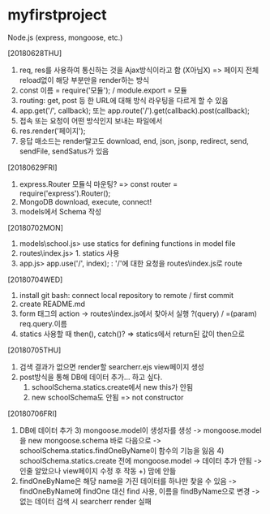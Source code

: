 # myfirstproject
Node.js (express, mongoose, etc.)

[20180628THU]
1. req, res를 사용하여 통신하는 것을 Ajax방식이라고 함 (X아님X)
=> 페이지 전체 reload없이 해당 부분만을 render하는 방식
2. const 이름 = require('모듈'); / module.export = 모듈
3. routing: get, post 등 한 URL에 대해 방식 라우팅을 다르게 할 수 있음
4. app.get('/', callback); 또는 app.route('/').get(callback).post(callback);
5. 접속 또는 요청이 어떤 방식인지 보내는 파일에서
6. res.render('페이지');
7. 응답 매소드는 render말고도 download, end, json, jsonp, redirect, send, sendFile, sendSatus가 있음

[20180629FRI]
1. express.Router 모듈식 마운팅?
=> const router = require('express').Router();
2. MongoDB download, execute, connect!
3. models에서 Schema 작성

[20180702MON]
1. models\school.js> use statics for defining functions in model file
2. routes\index.js> 1. statics 사용
3. app.js> app.use('/', index); : '/'에 대한 요청을 routes\index.js로 route

[20180704WED]
1. install git bash: connect local repository to remote / first commit
2. create README.md
3. form 태그의 action -> routes\index.js에서 찾아서 실행 ?(query) / =(param) req.query.이름
4. statics 사용할 때 then(), catch()?
=> statics에서 return된 값이 then으로

[20180705THU]
1. 검색 결과가 없으면 render할 searcherr.ejs view페이지 생성
2. post방식을 통해 DB에 데이터 추가... 하고 싶다.
    1) schoolSchema.statics.create에서 new this가 안됨
    2) new schoolSchema도 안됨
=> not constructor

[20180706FRI]
1. DB에 데이터 추가
    3) mongoose.model이 생성자를 생성
    -> mongoose.model을 new mongoose.schema 바로 다음으로
    -> schoolSchema.statics.findOneByName이 함수의 기능을 잃음
    4) schoolSchema.statics.create 전에 mongoose.model
    -> 데이터 추가 안됨
    -> 인줄 알았으나 view페이지 수정 후 작동
    +) 맘에 안듦
2. findOneByName은 해당 name을 가진 데이터를 하나만 찾을 수 있음
    -> findOneByName에 findOne 대신 find 사용, 이름을 findByName으로 변경
    -> 없는 데이터 검색 시 searcherr render 실패